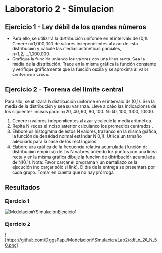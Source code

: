 # Laboratorio 2 - Simulacion
## Ejercicio 1 - Ley débil de los grandes números
* Para ello, se utilizará la distribución uniforme en el intervalo de (0,1). Genere n=1,000,000 de valores independientes al azar 
 de esta distribución y calcule las medias aritméticas parciales, n=1,2,...,1,000,000.
* Grafique la función uniendo los valores con una línea recta. Sea la media de la distribución. Trace en la misma gráfica la función constante y verifique gráficamente que la función oscila  y se aproxima al valor conforme n crece. 
## Ejercicio 2 - Teorema del límite central
Para ello, se utilizará la distribución uniforme en el intervalo de (0,1).
Sea la media de la distribución y sea su varianza. Lleve a cabo las indicaciones de los siguientes incisos para:
n=20, 40, 60, 80, 100.
N=50, 100, 1000, 10000.
1. Genere n valores independientes al azar y calcule la media aritmética.
2. Repita N veces el inciso anterior calculando los promedios centrados .
3. Elabore un histograma de estos N valores, trazando en la misma gráfica, la función de densidad normal estándar N(0,1). Utilice un tamaño adecuado para la base de los rectángulos.
4. Elabore una gráfica de la frecuencia relativa acumulada (función de distribución empírica) de los N valores uniendo los puntos con una línea recta y en la misma gráfica dibuje la función de distribución acumulada de N(0,1).
Nota: Favor cargar el programa y un pantallazo de la ejecución (no cargar sólo el link). El día de la entrega se presentará por cada grupo. Tomar en cuenta que no hay prórroga.
## Resultados
### Ejercicio 1
![ModelacionYSimulacionEjercicio1](https://github.com/DiggsPapu/ModelacionYSimulacion/assets/84475020/25a97221-552c-4c33-91ed-5bad25139b68)
### Ejercicio 2
![https://github.com/DiggsPapu/ModelacionYSimulacion/Lab2/cdf_n_20_N_50.png]
